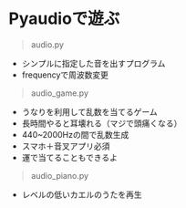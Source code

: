 # Pyaudioで遊ぶ

> audio.py
* シンプルに指定した音を出すプログラム
* frequencyで周波数変更

> audio_game.py
* うなりを利用して乱数を当てるゲーム
* 長時間やると耳壊れる（マジで頭痛くなる）
* 440~2000Hzの間で乱数生成
* スマホ＋音叉アプリ必須
* 運で当てることもできるよ

> audio_piano.py
* レベルの低いカエルのうたを再生
